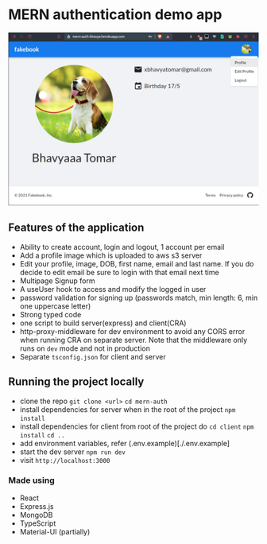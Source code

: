 # MERN authentication demo app

<img src="/.github/demo.png">

## Features of the application

- Ability to create account, login and logout, 1 account per email
- Add a profile image which is uploaded to aws s3 server
- Edit your profile, image, DOB, first name, email and last name. If you do decide to edit email be sure to login with that email next time
- Multipage Signup form
- A useUser hook to access and modify the logged in user
- password validation for signing up (passwords match, min length: 6, min one uppercase letter)
- Strong typed code
- one script to build server(express) and client(CRA)
- http-proxy-middleware for dev environment to avoid any CORS error when running CRA on separate server. Note that the middleware only runs on `dev` mode and not in production
- Separate `tsconfig.json` for client and server

## Running the project locally

- clone the repo
  `git clone <url>`
  `cd mern-auth`
- install dependencies for server when in the root of the project
  `npm install`
- install dependencies for client
  from root of the project do
  `cd client`
  `npm install`
  `cd ..`
- add environment variables, refer (.env.example)[./.env.example]
- start the dev server
  `npm run dev`
- visit `http://localhost:3000`

### Made using

- React
- Express.js
- MongoDB
- TypeScript
- Material-UI (partially)
